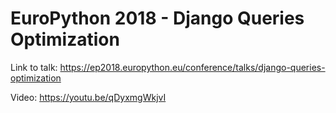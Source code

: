 # EuroPython 2018 - Django Queries Optimization

Link to talk: https://ep2018.europython.eu/conference/talks/django-queries-optimization

Video: https://youtu.be/qDyxmgWkjvI
